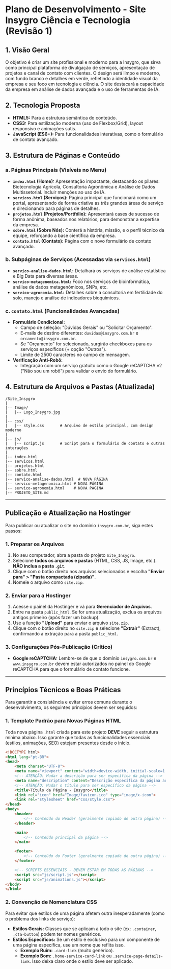 # Plano de Desenvolvimento - Site Insygro Ciência e Tecnologia (Revisão 1)

## 1. Visão Geral
O objetivo é criar um site profissional e moderno para a Insygro, que sirva como principal plataforma de divulgação de serviços, apresentação de projetos e canal de contato com clientes. O design será limpo e moderno, com fundo branco e detalhes em verde, refletindo a identidade visual da empresa e seu foco em tecnologia e ciência. O site destacará a capacidade da empresa em análise de dados avançada e o uso de ferramentas de IA.

## 2. Tecnologia Proposta
- **HTML5:** Para a estrutura semântica do conteúdo.
- **CSS3:** Para estilização moderna (uso de Flexbox/Grid), layout responsivo e animações sutis.
- **JavaScript (ES6+):** Para funcionalidades interativas, como o formulário de contato avançado.

## 3. Estrutura de Páginas e Conteúdo

### a. Páginas Principais (Visíveis no Menu)
- **`index.html` (Home):** Apresentação impactante, destacando os pilares: Biotecnologia Agrícola, Consultoria Agronômica e Análise de Dados Multissetorial. Incluir menções ao uso de IA.
- **`servicos.html` (Serviços):** Página principal que funcionará como um portal, apresentando de forma criativa as três grandes áreas de serviço e direcionando para páginas de detalhes.
- **`projetos.html` (Projetos/Portfólio):** Apresentará cases de sucesso de forma anônima, baseados nos relatórios, para demonstrar a expertise da empresa.
- **`sobre.html` (Sobre Nós):** Conterá a história, missão, e o perfil técnico da equipe, reforçando a base científica da empresa.
- **`contato.html` (Contato):** Página com o novo formulário de contato avançado.

### b. Subpáginas de Serviços (Acessadas via `servicos.html`)
- **`servico-analise-dados.html`:** Detalhará os serviços de análise estatística e Big Data para diversas áreas.
- **`servico-metagenomica.html`:** Foco nos serviços de bioinformática, análise de dados metagenômicos, SNPs, etc.
- **`servico-agronomia.html`:** Detalhes sobre a consultoria em fertilidade do solo, manejo e análise de indicadores bioquímicos.

### c. `contato.html` (Funcionalidades Avançadas)
- **Formulário Condicional:**
    - Campo de seleção: "Dúvidas Gerais" ou "Solicitar Orçamento".
    - E-mails de destino diferentes: `duvidas@insygro.com.br` e `orcamento@insygro.com.br`.
    - Se "Orçamento" for selecionado, surgirão checkboxes para os serviços específicos (+ opção "Outros").
    - Limite de 2500 caracteres no campo de mensagem.
- **Verificação Anti-Robô:**
    - Integração com um serviço gratuito como o Google reCAPTCHA v2 ("Não sou um robô") para validar o envio do formulário.

## 4. Estrutura de Arquivos e Pastas (Atualizada)
```
/Site_Insygro
|
|-- Image/
|   |-- Logo_Insygro.jpg
|
|-- css/
|   |-- style.css       # Arquivo de estilo principal, com design moderno
|
|-- js/
|   |-- script.js       # Script para o formulário de contato e outras interações
|
|-- index.html
|-- servicos.html
|-- projetos.html
|-- sobre.html
|-- contato.html
|-- servico-analise-dados.html  # NOVA PÁGINA
|-- servico-metagenomica.html # NOVA PÁGINA
|-- servico-agronomia.html    # NOVA PÁGINA
|-- PROJETO_SITE.md
```

---

## Publicação e Atualização na Hostinger

Para publicar ou atualizar o site no domínio `insygro.com.br`, siga estes passos:

### 1. Preparar os Arquivos
1.  No seu computador, abra a pasta do projeto `Site_Insygro`.
2.  Selecione **todos os arquivos e pastas** (HTML, CSS, JS, Image, etc.). **NÃO inclua a pasta `.git`**.
3.  Clique com o botão direito nos arquivos selecionados e escolha **"Enviar para" > "Pasta compactada (zipada)"**.
4.  Nomeie o arquivo como `site.zip`.

### 2. Enviar para a Hostinger
1.  Acesse o painel da Hostinger e vá para **Gerenciador de Arquivos**.
2.  Entre na pasta `public_html`. Se for uma atualização, exclua os arquivos antigos primeiro (após fazer um backup).
3.  Use a função **"Upload"** para enviar o arquivo `site.zip`.
4.  Clique com o botão direito no `site.zip` e selecione **"Extrair"** (Extract), confirmando a extração para a pasta `public_html`.

### 3. Configurações Pós-Publicação (Crítico)
- **Google reCAPTCHA:** Lembre-se de que o domínio `insygro.com.br` e `www.insygro.com.br` devem estar autorizados no painel do Google reCAPTCHA para que o formulário de contato funcione.


---

## Princípios Técnicos e Boas Práticas

Para garantir a consistência e evitar erros comuns durante o desenvolvimento, os seguintes princípios devem ser seguidos:

### 1. Template Padrão para Novas Páginas HTML

Toda nova página `.html` criada para este projeto **DEVE** seguir a estrutura mínima abaixo. Isso garante que todas as funcionalidades essenciais (estilos, animações, SEO) estejam presentes desde o início.

```html
<!DOCTYPE html>
<html lang="pt-BR">
<head>
    <meta charset="UTF-8">
    <meta name="viewport" content="width=device-width, initial-scale=1.0">
    <!-- ATENÇÃO: Mudar a descrição para ser específica da página -->
    <meta name="description" content="Descrição específica da página aqui.">
    <!-- ATENÇÃO: Mudar o título para ser específico da página -->
    <title>Título da Página - Insygro</title>
    <link rel="icon" href="Image/favicon.ico" type="image/x-icon">
    <link rel="stylesheet" href="css/style.css">
</head>
<body>
    <header>
        <!-- Conteúdo do Header (geralmente copiado de outra página) -->
    </header>

    <main>
        <!-- Conteúdo principal da página -->
    </main>

    <footer>
        <!-- Conteúdo do Footer (geralmente copiado de outra página) -->
    </footer>

    <!-- SCRIPTS ESSENCIAIS - DEVEM ESTAR EM TODAS AS PÁGINAS -->
    <script src="js/script.js"></script>
    <script src="js/animations.js"></script>
</body>
</html>
```

### 2. Convenção de Nomenclatura CSS

Para evitar que estilos de uma página afetem outra inesperadamente (como o problema dos links de serviço):
- **Estilos Gerais:** Classes que se aplicam a todo o site (ex: `.container`, `.cta-button`) podem ter nomes genéricos.
- **Estilos Específicos:** Se um estilo é exclusivo para um componente de uma página específica, use um nome que reflita isso.
    - **Exemplo Ruim:** `.card-link` (muito genérico).
    - **Exemplo Bom:** `.home-service-card-link` ou `.service-page-details-link`. Isso deixa claro onde o estilo deve ser aplicado.